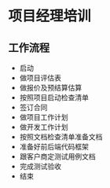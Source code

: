 # 项目经理培训

## 

## 工作流程

* 启动
* 做项目评估表
* 做报价及预结算估算
* 按照项目启动检查清单
* 签订合同
* 做项目工作计划
* 做开发工作计划
* 按照文档检查清单准备文档
* 准备好前后端代码框架
* 跟客户商定测试用例文档
* 完成测试验收
* 结束